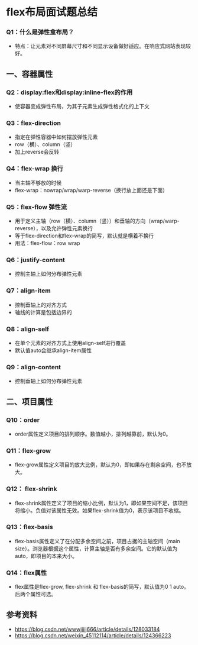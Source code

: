 # flex布局面试题总结

### Q1：什么是弹性盒布局？
- 特点：让元素对不同屏幕尺寸和不同显示设备做好适应。在响应式网站表现较好。

## 一、容器属性

### Q2：display:flex和display:inline-flex的作用
- 使容器变成弹性布局，为其子元素生成弹性格式化的上下文

### Q3：flex-direction
- 指定在弹性容器中如何摆放弹性元素
- row（横）、column（竖）
- 加上reverse会反转

### Q4：flex-wrap 换行
- 当主轴不够放的时候
- flex-wrap：nowrap/wrap/warp-reverse（换行放上面还是下面）

### Q5：flex-flow 弹性流
- 用于定义主轴（row（横）、column（竖））和垂轴的方向（wrap/warp-reverse），以及允许弹性元素换行
- 等于flex-direction和flex-wrap的简写，默认就是横着不换行
- 用法：flex-flow：row wrap

### Q6：justify-content
- 控制主轴上如何分布弹性元素

### Q7：align-item
- 控制垂轴上的对齐方式
- 轴线的计算是包括边界的


### Q8：align-self
- 在单个元素的对齐方式上使用align-self进行覆盖
- 默认值auto会继承align-item属性


### Q9：align-content
- 控制垂轴上如何分布弹性元素

## 二、项目属性
### Q10：order
- order属性定义项目的排列顺序。数值越小，排列越靠前，默认为0。

### Q11：flex-grow
- flex-grow属性定义项目的放大比例，默认为0，即如果存在剩余空间，也不放大。

### Q12： flex-shrink
- flex-shrink属性定义了项目的缩小比例，默认为1，即如果空间不足，该项目将缩小。负值对该属性无效。如果flex-shrink值为0，表示该项目不收缩。

### Q13：flex-basis
- flex-basis属性定义了在分配多余空间之前，项目占据的主轴空间（main size）。浏览器根据这个属性，计算主轴是否有多余空间。它的默认值为auto，即项目的本来大小。

### Q14：flex属性
- flex属性是flex-grow, flex-shrink 和 flex-basis的简写，默认值为0 1 auto。后两个属性可选。


## 参考资料
- https://blog.csdn.net/wwwjjjjj666/article/details/128033184
- https://blog.csdn.net/weixin_45112114/article/details/124366223
